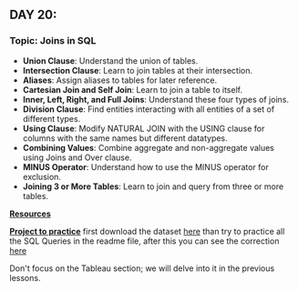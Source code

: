 ## DAY 20:

### Topic: Joins in SQL

- **Union Clause**: Understand the union of tables.
- **Intersection Clause**: Learn to join tables at their intersection.
- **Aliases**: Assign aliases to tables for later reference.
- **Cartesian Join and Self Join**: Learn to join a table to itself.
- **Inner, Left, Right, and Full Joins**: Understand these four types of joins.
- **Division Clause**: Find entities interacting with all entities of a set of different types.
- **Using Clause**: Modify NATURAL JOIN with the USING clause for columns with the same names but different datatypes.
- **Combining Values**: Combine aggregate and non-aggregate values using Joins and Over clause.
- **MINUS Operator**: Understand how to use the MINUS operator for exclusion.
- **Joining 3 or More Tables**: Learn to join and query from three or more tables.

[**Resources**](https://www.geeksforgeeks.org/30-days-of-sql-from-basic-to-advanced-level/)

[**Project to practice**](https://github.com/HassaneSkikri/Analyse_Covide19_with_SQL_Tableau)
first download the dataset [here](https://github.com/HassaneSkikri/Analyse_Covide19_with_SQL_Tableau/tree/main/data) than try to practice all the SQL Queries in the readme file, after this you can see the correction [here](https://github.com/HassaneSkikri/Analyse_Covide19_with_SQL_Tableau/blob/main/SQLQuery.sql)

Don't focus on the Tableau section; we will delve into it in the previous lessons.